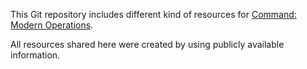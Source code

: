 This Git repository includes different kind of resources for
[Command: Modern Operations](https://www.matrixgames.com/game/command-modern-operations).

All resources shared here were created by using publicly available information.
